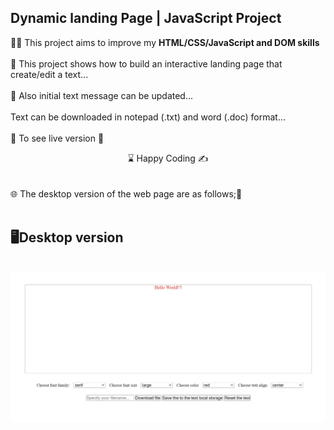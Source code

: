 ## Dynamic landing Page | JavaScript Project

👨‍💻 This project aims to improve my <b>HTML/CSS/JavaScript and DOM skills </b> 
<br><br>
🎯 This project shows how to build an interactive landing page that create/edit a text...
<br><br>
🍃 Also initial text message can be updated...
<br><br>
Text can be downloaded in notepad (.txt) and word (.doc) format...
<br><br>
🔗 To see live version 🎯
<br>
<center> ⌛ Happy Coding  ✍ </center>
<br><br>
🌐 The desktop version of the web page are as follows;🧭
<br><br>

## 🖥️Desktop version
<br>
<img src="./text_editor.gif" align="left" alt="desktop_version">
<br>
<br>
<br>
<br>
<br>
<br>
<br>
<br>
<br>







